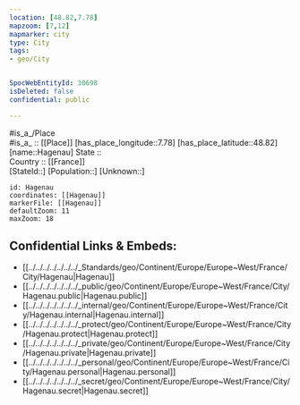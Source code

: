 ```yaml
---
location: [48.82,7.78] 
mapzoom: [7,12] 
mapmarker: city 
type: City
tags:
- geo/City


SpocWebEntityId: 30698
isDeleted: false
confidential: public

---
```

#is_a_/Place  
#is_a_ :: [[Place]] 
[has_place_longitude::7.78] 
[has_place_latitude::48.82] 
[name::Hagenau] 
State ::  
Country :: [[France]]  
[StateId::] 
[Population::] 
[Unknown::] 


```leaflet
id: Hagenau
coordinates: [[Hagenau]] 
markerFile: [[Hagenau]] 
defaultZoom: 11 
maxZoom: 18
```


## Confidential Links & Embeds: 
- [[../../../../../../../_Standards/geo/Continent/Europe/Europe~West/France/City/Hagenau|Hagenau]] 
- [[../../../../../../../_public/geo/Continent/Europe/Europe~West/France/City/Hagenau.public|Hagenau.public]] 
- [[../../../../../../../_internal/geo/Continent/Europe/Europe~West/France/City/Hagenau.internal|Hagenau.internal]] 
- [[../../../../../../../_protect/geo/Continent/Europe/Europe~West/France/City/Hagenau.protect|Hagenau.protect]] 
- [[../../../../../../../_private/geo/Continent/Europe/Europe~West/France/City/Hagenau.private|Hagenau.private]] 
- [[../../../../../../../_personal/geo/Continent/Europe/Europe~West/France/City/Hagenau.personal|Hagenau.personal]] 
- [[../../../../../../../_secret/geo/Continent/Europe/Europe~West/France/City/Hagenau.secret|Hagenau.secret]] 
